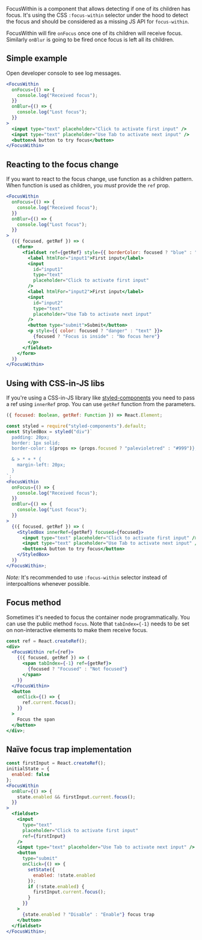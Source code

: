 FocusWithin is a component that allows detecting if one of its children has focus. It's using the CSS `:focus-within` selector under the hood to detect the focus and should be considered as a missing JS API for `focus-within`.

FocusWithin will fire `onFocus` once one of its children will receive focus. Similarly `onBlur` is going to be fired once focus is left all its children.

## Simple example

Open developer console to see log messages.

```jsx harmony
<FocusWithin
  onFocus={() => {
    console.log("Received focus");
  }}
  onBlur={() => {
    console.log("Lost focus");
  }}
>
  <input type="text" placeholder="Click to activate first input" />
  <input type="text" placeholder="Use Tab to activate next input" />
  <button>A button to try focus</button>
</FocusWithin>
```

## Reacting to the focus change

If you want to react to the focus change, use function as a children pattern. When function is used as children, you _must_ provide the `ref` prop.

```jsx harmony
<FocusWithin
  onFocus={() => {
    console.log("Received focus");
  }}
  onBlur={() => {
    console.log("Lost focus");
  }}
>
  {({ focused, getRef }) => (
    <form>
      <fieldset ref={getRef} style={{ borderColor: focused ? "blue" : "#999" }}>
        <label htmlFor="input1">First input</label>
        <input
          id="input1"
          type="text"
          placeholder="Click to activate first input"
        />
        <label htmlFor="input2">First input</label>
        <input
          id="input2"
          type="text"
          placeholder="Use Tab to activate next input"
        />
        <button type="submit">Submit</button>
        <p style={{ color: focused ? "danger" : "text" }}>
          {focused ? "Focus is inside" : "No focus here"}
        </p>
      </fieldset>
    </form>
  )}
</FocusWithin>
```

## Using with CSS-in-JS libs

If you're using a CSS-in-JS library like [styled-components](https://www.styled-components.com) you need to pass a ref using `innerRef` prop. You can use `getRef` function from the parameters.

```js static
({ focused: Boolean, getRef: Function }) => React.Element;
```

```jsx harmony
const styled = require("styled-components").default;
const StyledBox = styled("div")`
  padding: 20px;
  border: 1px solid;
  border-color: ${props => (props.focused ? "palevioletred" : "#999")};

  & > * + * {
    margin-left: 20px;
  }
`;
<FocusWithin
  onFocus={() => {
    console.log("Received focus");
  }}
  onBlur={() => {
    console.log("Lost focus");
  }}
>
  {({ focused, getRef }) => (
    <StyledBox innerRef={getRef} focused={focused}>
      <input type="text" placeholder="Click to activate first input" />
      <input type="text" placeholder="Use Tab to activate next input" />
      <button>A button to try focus</button>
    </StyledBox>
  )}
</FocusWithin>;
```

_Note:_ It's recommended to use `:focus-within` selector instead of interpoaltions whenever possible.

## Focus method

Sometimes it's needed to focus the container node programmatically. You can use the public method
`focus`. Note that `tabIndex={-1}` needs to be set on non-interactive elements to make them
receive focus.

```jsx harmony
const ref = React.createRef();
<div>
  <FocusWithin ref={ref}>
    {({ focused, getRef }) => (
      <span tabIndex={-1} ref={getRef}>
        {focused ? "Focused" : "Not focused"}
      </span>
    )}
  </FocusWithin>
  <button
    onClick={() => {
      ref.current.focus();
    }}
  >
    Focus the span
  </button>
</div>;
```

## Naïve focus trap implementation

```jsx harmony
const firstInput = React.createRef();
initialState = {
  enabled: false
};
<FocusWithin
  onBlur={() => {
    state.enabled && firstInput.current.focus();
  }}
>
  <fieldset>
    <input
      type="text"
      placeholder="Click to activate first input"
      ref={firstInput}
    />
    <input type="text" placeholder="Use Tab to activate next input" />
    <button
      type="submit"
      onClick={() => {
        setState({
          enabled: !state.enabled
        });
        if (!state.enabled) {
          firstInput.current.focus();
        }
      }}
    >
      {state.enabled ? "Disable" : "Enable"} focus trap
    </button>
  </fieldset>
</FocusWithin>;
```
